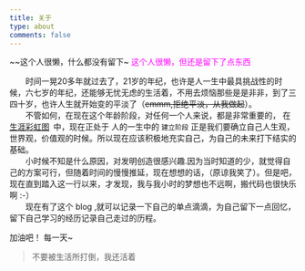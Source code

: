 ```yaml
---
title: 关于
type: about
comments: false
---
```


~~这个人很懒，什么都没有留下~
<font color='#FF00FF'>这个人很懒，但还是留下了点东西</font>

&emsp;&emsp;时间一晃20多年就过去了，21岁的年纪，也许是人一生中最具挑战性的时候，六七岁的年纪，还能够无忧无虑的生活着，不用去烦恼那些是是非非，到了三四十岁，也许人生就开始变的平淡了（~~emmm,拒绝平淡，从我做起~~）。<br/>
&emsp;&emsp;不管如何，在现在这个年龄阶段，对任何一个人来说，都是非常重要的，
在&ensp;[生涯彩虹图](https://baike.baidu.com/item/%E7%94%9F%E6%B6%AF%E5%BD%A9%E8%99%B9%E5%9B%BE/5003852)&ensp;中，现在正处于 人的一生中的 `建立阶段` 正是我们要确立自己人生观，世界观，价值观的时候。所以现在应该积极地充实自己，为自己的未来打下结实的基础。<br/>
&emsp;&emsp;小时候不知是什么原因，对发明创造很感兴趣.因为当时知道的少，就觉得自己的方案可行，但随着时间的慢慢推延，现在想想的话，（原谅我笑了）。但是吧，现在直到踏入这一行以来，才发现，我与我小时的梦想也不远啊，搬代码也很快乐啊 :-）<br/>
&emsp;&emsp;现在有了这个 blog ,就可以记录一下自己的单点滴滴，为自己留下一点回忆，留下自己学习的经历记录自己走过的历程。<br/>

加油吧！ 每一天~
> 不要被生活所打倒，我还活着

<!-- ## 关于我自己

**姓名：郭金涛**
**性别：男** -->




